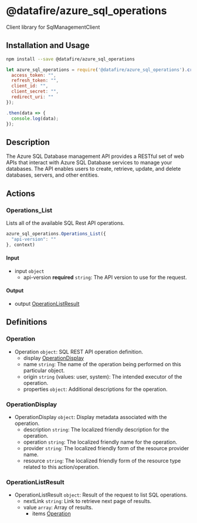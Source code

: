 # @datafire/azure_sql_operations

Client library for SqlManagementClient

## Installation and Usage
```bash
npm install --save @datafire/azure_sql_operations
```
```js
let azure_sql_operations = require('@datafire/azure_sql_operations').create({
  access_token: "",
  refresh_token: "",
  client_id: "",
  client_secret: "",
  redirect_uri: ""
});

.then(data => {
  console.log(data);
});
```

## Description

The Azure SQL Database management API provides a RESTful set of web APIs that interact with Azure SQL Database services to manage your databases. The API enables users to create, retrieve, update, and delete databases, servers, and other entities.

## Actions

### Operations_List
Lists all of the available SQL Rest API operations.


```js
azure_sql_operations.Operations_List({
  "api-version": ""
}, context)
```

#### Input
* input `object`
  * api-version **required** `string`: The API version to use for the request.

#### Output
* output [OperationListResult](#operationlistresult)



## Definitions

### Operation
* Operation `object`: SQL REST API operation definition.
  * display [OperationDisplay](#operationdisplay)
  * name `string`: The name of the operation being performed on this particular object.
  * origin `string` (values: user, system): The intended executor of the operation.
  * properties `object`: Additional descriptions for the operation.

### OperationDisplay
* OperationDisplay `object`: Display metadata associated with the operation.
  * description `string`: The localized friendly description for the operation.
  * operation `string`: The localized friendly name for the operation.
  * provider `string`: The localized friendly form of the resource provider name.
  * resource `string`: The localized friendly form of the resource type related to this action/operation.

### OperationListResult
* OperationListResult `object`: Result of the request to list SQL operations.
  * nextLink `string`: Link to retrieve next page of results.
  * value `array`: Array of results.
    * items [Operation](#operation)


